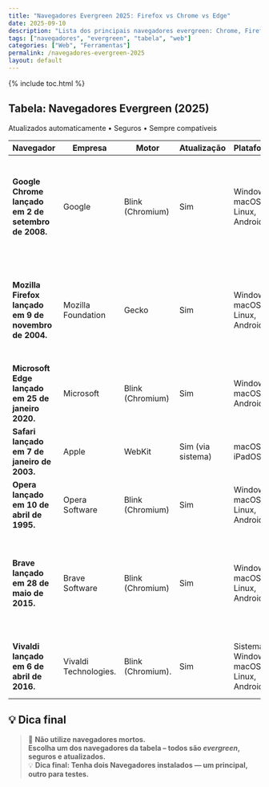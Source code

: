 ```yaml
---
title: "Navegadores Evergreen 2025: Firefox vs Chrome vs Edge"
date: 2025-09-10
description: "Lista dos principais navegadores evergreen: Chrome, Firefox, Edge, Safari, Opera, Brave e Vivaldi — sempre atualizados, seguros e compatíveis."
tags: ["navegadores", "evergreen", "tabela", "web"]
categories: ["Web", "Ferramentas"]
permalink: /navegadores-evergreen-2025
layout: default
---
```



{% include toc.html %}


<section class="post-content">
           


<h2> Tabela: Navegadores Evergreen (2025)</h2>

<p> Atualizados automaticamente •  Seguros  • Sempre compatíveis</p>






<table class="evergreen-table">
  <thead>
    <tr>
      <th>Navegador</th>
      <th>Empresa</th>
      <th>Motor</th>
      <th>Atualização</th>
      <th>Plataformas</th>
      <th>Notas</th>
    </tr>
  </thead>
  <tbody>
    <tr>
      <td data-label="Navegador"><strong>Google Chrome lançado em 2 de setembro de 2008.</strong></td>
      <td data-label="Empresa">Google</td>
      <td data-label="Motor">Blink (Chromium)</td>
      <td data-label="Atualização">Sim</td>
      <td data-label="Plataformas">Windows, macOS, Linux, Android, iOS</td>
      <td data-label="Notas">Mais usado no mundo. Suporte a extensões, sincronização, DevTools avançadas, para desenvolvimento de páginas web ou projetos diferenciados.</td>
    </tr>
    <tr>
      <td data-label="Navegador"><strong>Mozilla Firefox lançado em 9 de novembro de 2004.</strong></td>
      <td data-label="Empresa">Mozilla Foundation</td>
      <td data-label="Motor">Gecko</td>
      <td data-label="Atualização"> Sim</td>
      <td data-label="Plataformas">Windows, macOS, Linux, Android</td>
      <td data-label="Notas">Open source, foco em privacidade, customizável. Versão ESR para empresas, suporte de longo prazo, baseado na versão estável.</td>
    </tr>
    <tr>
      <td data-label="Navegador"><strong>Microsoft Edge lançado em 25 de janeiro 2020.</strong></td>
      <td data-label="Empresa">Microsoft</td>
      <td data-label="Motor">Blink (Chromium)</td>
      <td data-label="Atualização"> Sim</td>
      <td data-label="Plataformas">Windows, macOS, Android, iOS</td>
      <td data-label="Notas">Substituto do monolítico IE. Integrado ao Windows, com bom desempenho.</td>
    </tr>
    <tr>
      <td data-label="Navegador"><strong>Safari lançado em 7 de janeiro de 2003.</strong></td>
      <td data-label="Empresa">Apple</td>
      <td data-label="Motor">WebKit</td>
      <td data-label="Atualização"> Sim (via sistema)</td>
      <td data-label="Plataformas">macOS, iOS, iPadOS</td>
      <td data-label="Notas">Otimizado para Apple. Menor consumo de bateria.</td>
    </tr>
    <tr>
      <td data-label="Navegador"><strong>Opera lançado em 10 de abril de 1995.</strong></td>
      <td data-label="Empresa">Opera Software</td>
      <td data-label="Motor">Blink (Chromium)</td>
      <td data-label="Atualização"> Sim</td>
      <td data-label="Plataformas">Windows, macOS, Linux, Android, iOS</td>
      <td data-label="Notas">Incluindo VPN grátis, ad-blocker, modo trabalho, fácil de configurar.</td>
    </tr>
    <tr>
      <td data-label="Navegador"><strong>Brave lançado em 28 de maio de 2015.</strong></td>
      <td data-label="Empresa">Brave Software</td>
      <td data-label="Motor">Blink (Chromium)</td>
      <td data-label="Atualização"> Sim</td>
      <td data-label="Plataformas">Windows, macOS, Linux, Android, iOS</td>
      <td data-label="Notas">Bloqueia anúncios e trackers por padrão. Recompensas com a carteira de criptomoedas BAT, que possui um alto padrão de segurança.</td>
    </tr>
    <tr>
      <td data-label="Navegador"><strong>Vivaldi lançado em 6 de abril de 2016.</strong></td>
      <td data-label="Empresa">Vivaldi Technologies.</td>
      <td data-label="Motor">Blink (Chromium).</td>
      <td data-label="Atualização"> Sim</td>
      <td data-label="Plataformas">Sistemas Windows, macOS, Linux, Android.</td>
      <td data-label="Notas">Altamente customizável. Desenvolvido por ex-funcionários do Opera.</td>
    </tr>
  </tbody>
</table>

<h2>💡 Dica final</h2>
<blockquote>
  🚫 <strong>Não utilize navegadores mortos.</strong><br>
   <strong>Escolha um dos navegadores da tabela – todos são <em>evergreen</em>, seguros e atualizados.</strong><br>
  💡 <strong>Dica final: Tenha dois Navegadores instalados — um principal, outro para testes.</strong>
</blockquote>
